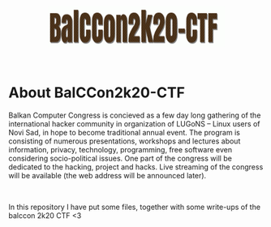 <p align="center"><img src="https://github.com/MarkoKosmajac/BalCCon2k20-CTF/blob/main/images/balccon2k20.gif" alt="balccon2k20" width="350" height="80" style="border-radius: 2px;"></p>
<br>

# About BalCCon2k20-CTF
Balkan Computer Congress is concieved as a few day long gathering of the international hacker community in organization of LUGoNS – Linux users of Novi Sad, in hope to become traditional annual event. The program is consisting of numerous presentations, workshops and lectures about information, privacy, technology, programming, free software even considering socio-political issues. One part of the congress will be dedicated to the hacking, project and hacks. Live streaming of the congress will be available (the web address will be announced later).

<br>

In this repository I have put some files, together with some write-ups of the balccon 2k20 CTF &lt;3